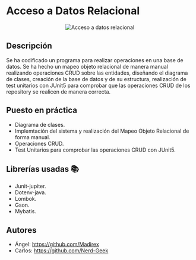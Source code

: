 # Acceso a Datos Relacional

<p align="center">
  <img src="https://i.imgur.com/z5ABytN.png" alt="Acceso a datos relacional"/>
</p>

## Descripción
Se ha codificado un programa para realizar operaciones en una base de datos.
Se ha hecho un mapeo objeto relacional de manera manual realizando operaciones CRUD sobre las entidades, diseñando el 
diagrama de clases, creación de la base de datos y de su estructura, realización de test unitarios con JUnit5 para 
comprobar que las operaciones CRUD de los repository se realicen de manera correcta.

## Puesto en práctica
- Diagrama de clases.
- Implemtación del sistema y realización del Mapeo Objeto Relacional de forma manual.
- Operaciones CRUD.
- Test Unitarios para comprobar las operaciones CRUD con JUnit5.

## Librerías usadas 📚
- Junit-jupiter.
- Dotenv-java.
- Lombok.
- Gson.
- Mybatis.

## Autores
- Ángel: <https://github.com/Madirex>
- Carlos: <https://github.com/Nerd-Geek>